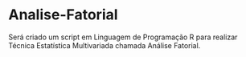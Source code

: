 # Analise-Fatorial
Será criado um script em Linguagem de Programação R para realizar Técnica Estatística Multivariada chamada Análise Fatorial.

